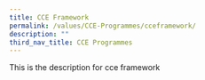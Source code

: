 ```yaml
---
title: CCE Framework
permalink: /values/CCE-Programmes/cceframework/
description: ""
third_nav_title: CCE Programmes
---
```


This is the description for cce framework
